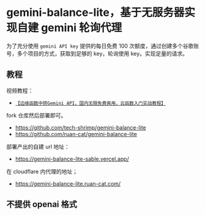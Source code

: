 # gemini-balance-lite，基于无服务器实现自建 gemini 轮询代理

为了充分使用 `gemini API key` 提供的每日免费 100 次额度，通过创建多个谷歌账号，多个项目的方式，获取到足够的 key，轮询使用 key。实现足量的请求。

## 教程

视频教程：

- [`【边缘函数中转Gemini API，国内无限免费爽用，云函数入门实战教程】`](https://www.bilibili.com/video/BV1iv8CzVE2w/)

fork 仓库然后部署即可。

- https://github.com/tech-shrimp/gemini-balance-lite
- https://github.com/ruan-cat/gemini-balance-lite

部署产出的自建 url 地址：

- https://gemini-balance-lite-sable.vercel.app/

在 cloudflare 内代理的地址；

- https://gemini-balance-lite.ruan-cat.com/

## 不提供 openai 格式
